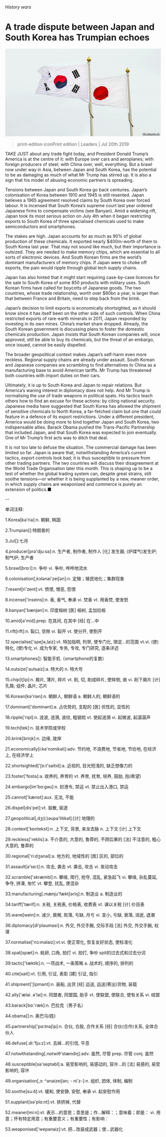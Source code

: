 ###### History wars

# A trade dispute between Japan and South Korea has Trumpian echoes 

![image](images/20190720_LDP002.jpg) 

> print-edition iconPrint edition | Leaders | Jul 20th 2019 

TAKE JUST about any trade fight today, and President Donald Trump’s America is at the centre of it: with Europe over cars and aeroplanes; with foreign producers of steel; with China over, well, everything. But a brawl now under way in Asia, between Japan and South Korea, has the potential to be as damaging as much of what Mr Trump has stirred up. It is also a sign that his model of abusing economic partners is spreading. 

Tensions between Japan and South Korea go back centuries. Japan’s colonisation of Korea between 1910 and 1945 is still resented. Japan believes a 1965 agreement resolved claims by South Korea over forced labour. It is incensed that South Korea’s supreme court last year ordered Japanese firms to compensate victims (see Banyan). Amid a widening rift, Japan took its most serious action on July 4th when it began restricting exports to South Korea of three specialised chemicals used to make semiconductors and smartphones. 

The stakes are high. Japan accounts for as much as 90% of global production of these chemicals. It exported nearly $400m-worth of them to South Korea last year. That may not sound like much, but their importance is outsized. They are needed to make memory chips, which are essential to all sorts of electronic devices. And South Korean firms are the world’s dominant manufacturers of memory chips. If Japan were to choke off exports, the pain would ripple through global tech supply chains. 

Japan has also hinted that it might start requiring case-by-case licences for the sale to South Korea of some 850 products with military uses. South Korean firms have called for boycotts of Japanese goods. The two countries, whose trade relationship, worth over $80bn a year, is larger than that between France and Britain, need to step back from the brink. 

Japan’s decision to limit exports is economically shortsighted, as it should know since it has itself been on the other side of such controls. When China restricted exports of rare-earth minerals in 2011, Japan responded by investing in its own mines. China’s market share dropped. Already, the South Korean government is discussing plans to foster the domestic chemicals production. Japan insists that South Korean companies will, once approved, still be able to buy its chemicals, but the threat of an embargo, once issued, cannot be easily dispelled. 

The broader geopolitical context makes Japan’s self-harm even more reckless. Regional supply chains are already under assault. South Korean and Japanese companies are scrambling to find alternatives to China as a manufacturing base to avoid American tariffs. Mr Trump has threatened both countries with import duties on their cars. 

Ultimately, it is up to South Korea and Japan to repair relations. But America’s waning interest in diplomacy does not help. And Mr Trump is normalising the use of trade weapons in political spats. His tactics teach others how to find an excuse for these actions: by citing national security. Japanese media have suggested that South Korea has allowed the shipment of sensitive chemicals to North Korea, a far-fetched claim but one that could feature in a defence of its export restrictions. Under a different president, America would be doing more to bind together Japan and South Korea, two indispensable allies. Barack Obama pushed the Trans-Pacific Partnership that included Japan, and that South Korea was expected to join eventually. One of Mr Trump’s first acts was to ditch that deal. 

It is not too late to defuse the situation. The commercial damage has been limited so far. Japan is aware that, notwithstanding America’s current tactics, export controls look bad; it is thus susceptible to pressure from other trading partners. The two countries will discuss their disagreement at the World Trade Organisation later this month. This is shaping up to be a test of whether the global trading system can, despite great strains, still soothe tensions—or whether it is being supplanted by a new, meaner order, in which supply chains are weaponised and commerce is purely an extension of politics.■ 

-- 

 单词注释:

1.Korea[kә'riә]:n. 朝鲜, 韩国 

2.Trumpian[]:特朗普的 

3.Jul[]:七月 

4.producer[prә'dju:sә]:n. 生产者, 制作者, 制作人 [化] 发生器; (炉煤气)发生炉; 制气炉; 生产者 

5.brawl[brɒ:l]:n. 争吵 vi. 争吵, 哗哗地流水 

6.colonisation[,kɔlənai'zeiʃən]:n. 定殖；殖民地化；集群现象 

7.resent[ri'zent]:vt. 愤恨, 憎恶, 怨恨 

8.incense['inseins]:n. 香, 香气, 奉承 vi. 焚香 vt. 用香焚, 使发怒 

9.banyan['bænjәn]:n. 印度榕树 [医] 榕树, 孟加拉榕 

10.amid[ә'mid]:prep. 在其间, 在其中 [经] 在...中 

11.rift[rift]:n. 裂口, 空隙 vi. 裂开 vt. 使分开, 使割开 

12.specialise['speʃә,laiz]:vt. 特加指明, 列举, 使专门化, 限定...的范围 vt.vi. (使)特化, (使)专化 vi. 成为专家, 专务, 专攻, 专门研究, 逐条详述 

13.smartphones[]: 智能手机（smartphone的复数） 

14.outsize['autsaiz]:a. 特大的 n. 特大号 

15.chip[tʃip]:n. 屑片, 薄片, 碎片 vt. 削, 切, 削成碎片, 使摔倒, 凿 vi. 削下屑片 [计] 孔屑; 组件; 晶片; 芯片 

16.Korean[kә'riәn]:n. 朝鲜人, 朝鲜语 a. 朝鲜人的, 朝鲜语的 

17.dominant['dɒminәnt]:a. 占优势的, 支配的 [医] 优性的, 显性的 

18.ripple['ripl]:n. 涟波, 涟漪, 波纹, 粗钢梳 vt. 使起涟漪 vi. 起微波, 起潺潺声 

19.tech[tek]:n. 技术学院或学校 

20.brink[briŋk]:n. 边缘, 陡岸 

21.economically[i:kә'nɔmikәli]:adv. 节约地, 不浪费地, 节省地, 节俭地, 在经济上, 在经济学上 

22.shortsighted['ʃɒ:t'saitid]:a. 近视的, 目光短浅的, 缺乏想像力的 

23.foster['fɒstә]:a. 收养的, 养育的 vt. 养育, 抚育, 培养, 鼓励, 抱(希望) 

24.embargo[im'bɑ:gәu]:n. 封港令, 禁运 vt. 禁止出入港口, 禁运 

25.cannot['kænɒt]:aux. 无法, 不能 

26.dispel[dis'pel]:vt. 驱散, 驱逐 

27.geopolitical[,dʒi(:)әupә'litikәl]:[计] 地理的 

28.context['kɒntekst]:n. 上下文, 背景, 来龙去脉 n. 上下文 [计] 上下文 

29.reckless['reklis]:a. 不介意的, 大意的, 鲁莽的, 不顾后果的 [法] 不注意的, 粗心大意的, 鲁莽的 

30.regional['ri:dʒәnәl]:a. 地方的, 地域性的 [医] 区的, 部位的 

31.assault[ә'sɒ:t]:n. 攻击, 袭击 vt. 袭击, 攻击 vi. 发动攻击 

32.scramble['skræmbl]:n. 攀缘, 爬行, 抢夺, 混乱, 紧急起飞 vi. 攀缘, 杂乱蔓延, 争夺, 拼凑, 匆忙 vt. 攀登, 扰乱, 使混杂 

33.manufacturing[.mænju'fæktʃәriŋ]:n. 制造业 a. 制造业的 

34.tariff['tærif]:n. 关税, 关税表, 价格表, 收费表 vt. 课以关税 [计] 价目表 

35.wane[wein]:n. 减少, 衰微, 败落, 亏缺, 月亏 vi. 变小, 亏缺, 衰落, 消逝, 退潮 

36.diplomacy[di'plәumәsi]:n. 外交, 外交手腕, 交际手段 [法] 外交, 外交手腕, 权谋 

37.normalise['nɔ:mәlaiz]:vt.vi. 使正常化, 恢复友好状态, 使标准化 

38.spat[spæt]:n. 蚝卵, 口角, 拍打 vi. 拍打, 争吵 spit的过去式和过去分词 

39.tactic['tæktik]:n. 一项战术, 一条策略 a. 战术的, 顺序的, 排列的 

40.cite[sait]:vt. 引用, 引证, 表彰 [建] 引证, 指引 

41.shipment['ʃipmәnt]:n. 装船, 出货 [经] 运送, 运送(寄出)货物, 装载 

42.ally['ælai. ә'lai]:n. 同盟者, 同盟国, 助手 vt. 使联盟, 使联合, 使有关系 vi. 结盟 

43.barack[bɑ:'ræk]:n. 巴拉克（男子名） 

44.obama[]:n. 奥巴马(姓) 

45.partnership['pɑ:tnәʃip]:n. 合伙, 合股, 合作关系 [经] 合伙(合作)关系, 全体合伙人 

46.defuse[.di:'fju:z]:vt. 去掉...的引信, 平息 

47.notwithstanding[.nɒtwiθ'stændiŋ]:adv. 虽然, 尽管 prep. 尽管 conj. 虽然 

48.susceptible[sә'septәbl]:a. 易受影响的, 易感动的, 容许...的 [法] 易感的, 易受影响的, 容许 

49.organisation[,ɔ: ^әnaizeiʃən; - ni'z-]:n. 组织, 团体, 体制, 编制 

50.soothe[su:ð]:vt. 缓和, 使安静, 安慰, 奉承 vi. 起安慰作用 

51.supplant[sә'plɑ:nt]:vt. 排挤掉, 代替 

52.meaner[miːn]:vt. 表示…的意思；意思是；作…解释：；意味着；即是： vi. 用意；怀有特定用意；有重要意义；有重要性；有影响： 

53.weaponised['wepənaiz]:vt. 把…改装成武器；使…武器化 

